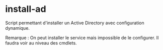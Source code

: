 # install-ad
Script permettant d'installer un Active Directory avec configuration dynamique.

Remarque : On peut installer le service mais impossible de le configurer. Il faudra voir au niveau des cmdlets.
